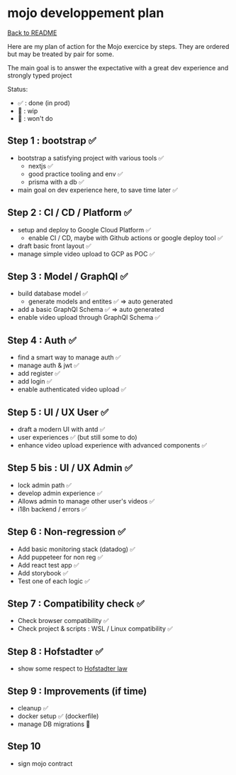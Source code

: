 # mojo developpement plan

[Back to README](./README.md)

Here are my plan of action for the Mojo exercice by steps.
They are ordered but may be treated by pair for some.

The main goal is to answer the expectative with a great dev experience and strongly typed project

Status:

- ✅ : done (in prod)
- 🚧 : wip
- 🚫 : won't do

## Step 1 : bootstrap ✅

- bootstrap a satisfying project with various tools ✅
  - nextjs ✅
  - good practice tooling and env ✅
  - prisma with a db ✅
- main goal on dev experience here, to save time later ✅

## Step 2 : CI / CD / Platform ✅

- setup and deploy to Google Cloud Platform ✅
  - enable CI / CD, maybe with Github actions or google deploy tool ✅
- draft basic front layout ✅
- manage simple video upload to GCP as POC ✅

## Step 3 : Model / GraphQl ✅

- build database model ✅
  - generate models and entites ✅ => auto generated
- add a basic GraphQl Schema ✅ => auto generated
- enable video upload through GraphQl Schema ✅

## Step 4 : Auth ✅

- find a smart way to manage auth ✅
- manage auth & jwt ✅
- add register ✅
- add login ✅
- enable authenticated video upload ✅

## Step 5 : UI / UX User ✅

- draft a modern UI with antd ✅
- user experiences ✅ (but still some to do)
- enhance video upload experience with advanced components ✅

## Step 5 bis : UI / UX Admin ✅

- lock admin path ✅
- develop admin experience ✅
- Allows admin to manage other user's videos ✅
- i18n backend / errors ✅

## Step 6 : Non-regression ✅

- Add basic monitoring stack (datadog) ✅
- Add puppeteer for non reg ✅
- Add react test app ✅
- Add storybook ✅
- Test one of each logic ✅

## Step 7 : Compatibility check ✅

- Check browser compatibility ✅
- Check project & scripts : WSL / Linux compatibility ✅

## Step 8 : Hofstadter ✅

- show some respect to [Hofstadter law](https://en.wikipedia.org/wiki/Hofstadter%27s_law)

## Step 9 : Improvements (if time)

- cleanup ✅
- docker setup ✅ (dockerfile)
- manage DB migrations 🚫

## Step 10

- sign mojo contract
